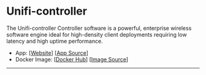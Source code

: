 # Unifi-controller

The Unifi-controller Controller software is a powerful, enterprise wireless software engine ideal for high-density client deployments requiring low latency and high uptime performance.

- App: [[Website](https://www.ubnt.com/enterprise/#unifi)] [[App Source](https://github.com/linuxserver/docker-unifi-controller)]
- Docker Image: [[Docker Hub](https://hub.docker.com/)] [[Image Source](https://hub.docker.com/r/linuxserver/unifi-controller)]

---
